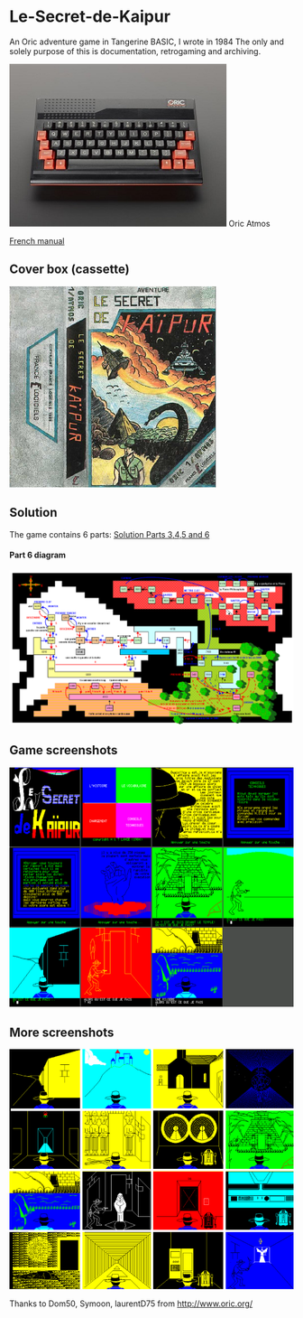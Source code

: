 # Le-Secret-de-Kaipur
An Oric adventure game in Tangerine BASIC, I wrote in 1984
The only and solely purpose of this is documentation, retrogaming and archiving.

![](atmos.jpg)
Oric Atmos

[French manual](kaipur_manuel.pdf "French manual PDF")
## Cover box (cassette)
![](kaipur_jaquette.png)
## Solution
The game contains 6 parts:
[Solution Parts 3,4,5 and 6](kaipur_manuel.pdf "Solution 3456 PDF")
#### Part 6 diagram
![](kaipur_solution_sk6.png)
## Game screenshots
![](kaipur_ecrans0.png)
## More screenshots
![](kaipur_ecrans.png)

Thanks to Dom50, Symoon, laurentD75 from http://www.oric.org/
